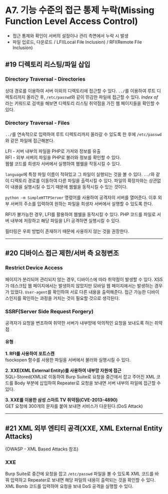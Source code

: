 # A7. 기능 수준의 접근 통제 누락(Missing Function Level Access Control)
- 접근 통제와 확인이 서버의 설정이나 관리 측면에서 누락 시 발생
- 파일 업로드, 다운로드 / LFI(Local File Inclusion) / RFI(Remote File Inclusion)

## #19 디렉토리 리스팅/파일 삽입

### Directory Traversal - Directories
상대 경로를 이용하여 서버 이외의 디렉토리에 접근할 수 있다.
`../`를 이용하여 루트 디렉토리까지 올라간 후, `/etc/passwd`와 같이 민감한 파일에 접근할 수 있다.
*Index of* 라는 키워드로 검색을 해보면 디렉토리 리스팅 취약점을 가진 웹 페이지들을 확인할 수 있다.

### Directory Traversal - Files
`../`를 연속적으로 입력하여 루트 디렉토리까지 올라갈 수 있도록 한 후에 `/etc/passwd`와 같은 파일에 접근해본다.

LFI - 서버 내부의 파일을 PHP로 가져와 정보를 유출  
RFI - 외부 서버의 파일을 PHP로 불러와 정보를 확인할 수 있다.  
웹쉘 코드를 희생자 서버에서 실행하여 웹쉘을 작동시킬 수 있다.

`language`에 특정 파일 이름이 적혀있고 그 파일이 실행되는 것을 볼 수 있다.
`../`와 같이 디렉토리 경로를 이동하여 다른 파일을 출력시킬 수 있다.
파일의 확장자와는 상관없이 내용을 실행시킬 수 있기 때문에 웹쉘을 동작시킬 수 있는 것이다.

`python -m SimpleHTTPServer` 명령어를 사용하여 공격자의 서버를 열어준다.
이후 외부 서버의 주소를 입력하여 원하는 파일을 희생자 서버에서 실행할 수 있도록 한다.

RFI가 불가능한 경우, LFI를 활용하여 웹쉘을 동작시킬 수 있다.
PHP 코드를 파일로 서버 내부에 저장하고 해당 파일을 LFI 공격하면 실행시킬 수 있다.

필터링은 우회 방법이 존재하기 때문에 사용하지 않는 것을 권장한다.

---
## #20 디바이스 접근 제한/서버 측 요청변조

### Restrict Device Access
페이지가 분리되어 관리되지 않는 경우, 디바이스에 따라 취약점이 발생할 수 있다.
XSS가 데스크탑 웹 페이지에서는 발생하지 않았지만 모바일 웹 페이지에서는 발생하는 경우가 있었다.
`User-agent`를 확인하여 서로 다른 내용을 출력해준다.
접근 가능한 디바이스인지를 확인하는 과정을 거치는 것이 필요할 것으로 생각된다.

### SSRF(Server Side Request Forgery)
공격자가 요청을 변조하여 취약한 서버가 내부망에 악의적인 요청을 보내도록 하는 취약점

#### 유형
**1. RFI를 사용하여 포트스캔**  
fsockopen 함수를 사용한 파일을 서버에서 불러와 실행시킬 수 있다.

**2. XXE(XML External Entity)를 사용하여 내부망 자원에 접근**  
SQLi-Stored(XML)로 이동하여 Burp Suite로 요청을 중간에서 잡고 주어진 XML 코드를 Body 부분에 삽입하여 Repeater로 요청을 보내면 서버 내부의 파일에 접근할 수 있다.

**3. XXE를 이용한 삼성 스마트 TV 취약점(CVE-2013-4890)**  
GET 요청에 300개의 문자를 붙여 보내면 서비스가 다운된다.(DoS Attack)

---
## #21 XML 외부 엔티티 공격(XXE, XML External Entity Attacks)
(OWASP - XML Based Attacks 참조)

### XXE
Burp Suite로 중간에 요청을 잡고 `/etc/passwd` 파일을 볼 수 있도록 XML 코드를 바꿔 입력하고 Repeater로 보내면 해당 파일의 내용이 출력되는 것을 확인할 수 있다.
XML Bomb 코드를 입력하여 요청을 보내 DoS 공격을 실행할 수 있다.
